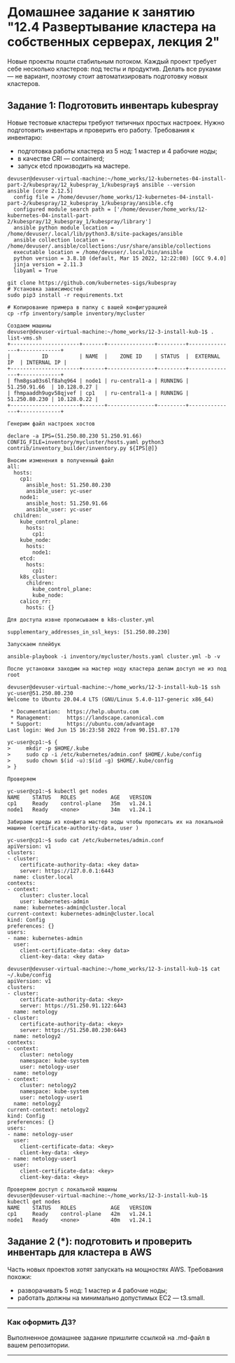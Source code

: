 # Домашнее задание к занятию "12.4 Развертывание кластера на собственных серверах, лекция 2"
Новые проекты пошли стабильным потоком. Каждый проект требует себе несколько кластеров: под тесты и продуктив. Делать все руками — не вариант, поэтому стоит автоматизировать подготовку новых кластеров.

## Задание 1: Подготовить инвентарь kubespray
Новые тестовые кластеры требуют типичных простых настроек. Нужно подготовить инвентарь и проверить его работу. Требования к инвентарю:
* подготовка работы кластера из 5 нод: 1 мастер и 4 рабочие ноды;
* в качестве CRI — containerd;
* запуск etcd производить на мастере.


```
devuser@devuser-virtual-machine:~/home_works/12-kubernetes-04-install-part-2/kubespray/12_kubespray_1/kubespray$ ansible --version
ansible [core 2.12.5]
  config file = /home/devuser/home_works/12-kubernetes-04-install-part-2/kubespray/12_kubespray_1/kubespray/ansible.cfg
  configured module search path = ['/home/devuser/home_works/12-kubernetes-04-install-part-2/kubespray/12_kubespray_1/kubespray/library']
  ansible python module location = /home/devuser/.local/lib/python3.8/site-packages/ansible
  ansible collection location = /home/devuser/.ansible/collections:/usr/share/ansible/collections
  executable location = /home/devuser/.local/bin/ansible
  python version = 3.8.10 (default, Mar 15 2022, 12:22:08) [GCC 9.4.0]
  jinja version = 2.11.3
  libyaml = True
```

```
git clone https://github.com/kubernetes-sigs/kubespray
# Установка зависимостей
sudo pip3 install -r requirements.txt

# Копирование примера в папку с вашей конфигурацией
cp -rfp inventory/sample inventory/mycluster
```

```
Создаем машины
devuser@devuser-virtual-machine:~/home_works/12-3-install-kub-1$ . list-vms.sh 
+----------------------+-------+---------------+---------+---------------+-------------+
|          ID          | NAME  |    ZONE ID    | STATUS  |  EXTERNAL IP  | INTERNAL IP |
+----------------------+-------+---------------+---------+---------------+-------------+
| fhm8gsa03s6lf8ahq964 | node1 | ru-central1-a | RUNNING | 51.250.91.66  | 10.128.0.27 |
| fhmpaaddh9ugv58qjvef | cp1   | ru-central1-a | RUNNING | 51.250.80.230 | 10.128.0.22 |
+----------------------+-------+---------------+---------+---------------+-------------+

Генерим файл настроек хостов

declare -a IPS=(51.250.80.230 51.250.91.66)
CONFIG_FILE=inventory/mycluster/hosts.yaml python3 contrib/inventory_builder/inventory.py ${IPS[@]}

```

```
Вносим изменения в полученный файл
all:
  hosts:
    cp1:
      ansible_host: 51.250.80.230
      ansible_user: yc-user
    node1:
      ansible_host: 51.250.91.66
      ansible_user: yc-user
  children:
    kube_control_plane:
      hosts:
        cp1:
    kube_node:
      hosts:
        node1:
    etcd:
      hosts:
        cp1:
    k8s_cluster:
      children:
        kube_control_plane:
        kube_node:
    calico_rr:
      hosts: {}

```


```
Для доступа извне прописываем в k8s-cluster.yml

supplementary_addresses_in_ssl_keys: [51.250.80.230]
```

```
Запускаем плейбук

ansible-playbook -i inventory/mycluster/hosts.yaml cluster.yml -b -v
```

```
После установки заходим на мастер ноду кластера делам доступ не из под root

devuser@devuser-virtual-machine:~/home_works/12-3-install-kub-1$ ssh yc-user@51.250.80.230
Welcome to Ubuntu 20.04.4 LTS (GNU/Linux 5.4.0-117-generic x86_64)

 * Documentation:  https://help.ubuntu.com
 * Management:     https://landscape.canonical.com
 * Support:        https://ubuntu.com/advantage
Last login: Wed Jun 15 16:23:58 2022 from 90.151.87.170

yc-user@cp1:~$ {
>     mkdir -p $HOME/.kube
>     sudo cp -i /etc/kubernetes/admin.conf $HOME/.kube/config
>     sudo chown $(id -u):$(id -g) $HOME/.kube/config
> }

```

```
Проверяем 

yc-user@cp1:~$ kubectl get nodes
NAME    STATUS   ROLES           AGE   VERSION
cp1     Ready    control-plane   35m   v1.24.1
node1   Ready    <none>          34m   v1.24.1

```

```
Забираем креды из конфига мастер ноды чтобы прописать их на локальной машине (certificate-authority-data, user )

yc-user@cp1:~$ sudo cat /etc/kubernetes/admin.conf
apiVersion: v1
clusters:
- cluster:
    certificate-authority-data: <key data>
    server: https://127.0.0.1:6443
  name: cluster.local
contexts:
- context:
    cluster: cluster.local
    user: kubernetes-admin
  name: kubernetes-admin@cluster.local
current-context: kubernetes-admin@cluster.local
kind: Config
preferences: {}
users:
- name: kubernetes-admin
  user:
    client-certificate-data: <key data>
    client-key-data: <key data>
```


```
devuser@devuser-virtual-machine:~/home_works/12-3-install-kub-1$ cat ~/.kube/config
apiVersion: v1
clusters:
- cluster:
    certificate-authority-data: <key>
    server: https://51.250.91.122:6443
  name: netology
- cluster:
    certificate-authority-data: <key>
    server: https://51.250.80.230:6443
  name: netology2
contexts:
- context:
    cluster: netology
    namespace: kube-system
    user: netology-user
  name: netology
- context:
    cluster: netology2
    namespace: kube-system
    user: netology-user1
  name: netology2
current-context: netology2
kind: Config
preferences: {}
users:
- name: netology-user
  user:
    client-certificate-data: <key>
    client-key-data: <key>
- name: netology-user1
  user:
    client-certificate-data: <key>
    client-key-data: <key>
```

```
Проверяем доступ с локальной машины
devuser@devuser-virtual-machine:~/home_works/12-3-install-kub-1$ kubectl get nodes
NAME    STATUS   ROLES           AGE   VERSION
cp1     Ready    control-plane   42m   v1.24.1
node1   Ready    <none>          40m   v1.24.1
```

## Задание 2 (*): подготовить и проверить инвентарь для кластера в AWS
Часть новых проектов хотят запускать на мощностях AWS. Требования похожи:
* разворачивать 5 нод: 1 мастер и 4 рабочие ноды;
* работать должны на минимально допустимых EC2 — t3.small.

---

### Как оформить ДЗ?

Выполненное домашнее задание пришлите ссылкой на .md-файл в вашем репозитории.

---
